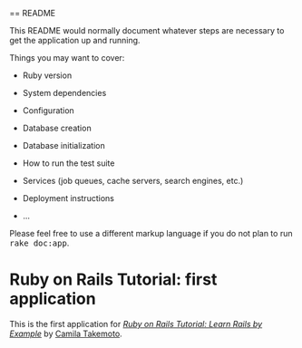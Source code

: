 == README

This README would normally document whatever steps are necessary to get the
application up and running.

Things you may want to cover:

* Ruby version

* System dependencies

* Configuration

* Database creation

* Database initialization

* How to run the test suite

* Services (job queues, cache servers, search engines, etc.)

* Deployment instructions

* ...


Please feel free to use a different markup language if you do not plan to run
<tt>rake doc:app</tt>.

# Ruby on Rails Tutorial: first application
This is the first application for
[*Ruby on Rails Tutorial: Learn Rails by Example*](http://railstutorial.org/)
by [Camila Takemoto](http://appwedo.com.br/).
